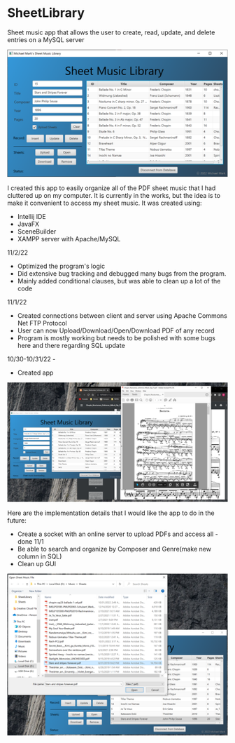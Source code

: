 # SheetLibrary
Sheet music app that allows the user to create, read, update, and delete entries on a MySQL server

<img src="https://github.com/mrmark1998/SheetLibrary/blob/master/example1.png">

I created this app to easily organize all of the PDF sheet music that I had cluttered up on my computer.  It is currently in the works, but the idea is to make it convenient to access my sheet music.  It was created using:
- Intellij IDE
- JavaFX
- SceneBuilder
- XAMPP server with Apache/MySQL

11/2/22
- Optimized the program's logic
- Did extensive bug tracking and debugged many bugs from the program.
- Mainly added conditional clauses, but was able to clean up a lot of the code

11/1/22
- Created connections between client and server using Apache Commons Net FTP Protocol
- User can now Upload/Download/Open/Download PDF of any record 
- Program is mostly working but needs to be polished with some bugs here and there regarding SQL update

10/30-10/31/22 -
- Created app 

<img src="https://github.com/mrmark1998/SheetLibrary/blob/master/example2.png">

Here are the implementation details that I would like the app to do in the future:
- Create a socket with an online server to upload PDFs and access all - done 11/1
- Be able to search and organize by Composer and Genre(make new column in SQL)
- Clean up GUI

<img src="https://github.com/mrmark1998/SheetLibrary/blob/master/example3.PNG">
